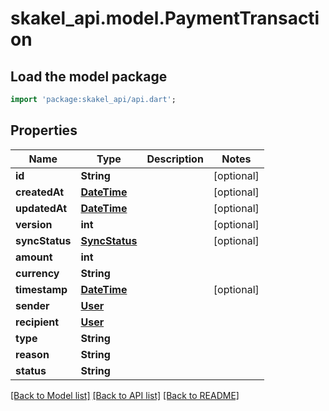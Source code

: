 # skakel_api.model.PaymentTransaction

## Load the model package
```dart
import 'package:skakel_api/api.dart';
```

## Properties
Name | Type | Description | Notes
------------ | ------------- | ------------- | -------------
**id** | **String** |  | [optional] 
**createdAt** | [**DateTime**](DateTime.md) |  | [optional] 
**updatedAt** | [**DateTime**](DateTime.md) |  | [optional] 
**version** | **int** |  | [optional] 
**syncStatus** | [**SyncStatus**](SyncStatus.md) |  | [optional] 
**amount** | **int** |  | 
**currency** | **String** |  | 
**timestamp** | [**DateTime**](DateTime.md) |  | [optional] 
**sender** | [**User**](User.md) |  | 
**recipient** | [**User**](User.md) |  | 
**type** | **String** |  | 
**reason** | **String** |  | 
**status** | **String** |  | 

[[Back to Model list]](../README.md#documentation-for-models) [[Back to API list]](../README.md#documentation-for-api-endpoints) [[Back to README]](../README.md)


